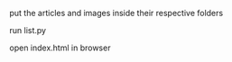 put the articles and images inside their respective folders

run list.py

open index.html in browser
